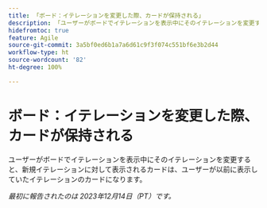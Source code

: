 ```yaml
---
title: 「ボード：イテレーションを変更した際、カードが保持される」
description: 「ユーザーがボードでイテレーションを表示中にそのイテレーションを変更すると、新規イテレーションに対して表示されるカードは、ユーザーが以前に表示していたイテレーションのカードになります。」
hidefromtoc: true
feature: Agile
source-git-commit: 3a5bf0ed6b1a7a6d61c9f3f074c551bf6e3b2d44
workflow-type: ht
source-wordcount: '82'
ht-degree: 100%

---
```



# ボード：イテレーションを変更した際、カードが保持される

<!--
>[!NOTE]
>
>This issue was fixed on January 12, 2024.-->

ユーザーがボードでイテレーションを表示中にそのイテレーションを変更すると、新規イテレーションに対して表示されるカードは、ユーザーが以前に表示していたイテレーションのカードになります。

_最初に報告されたのは 2023年12月14日（PT）です。_
